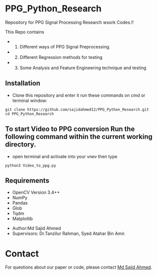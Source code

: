 # PPG_Python_Research

Repository for PPG Signal Processing Research wsork Codes.!! 

This Repo contains 
* 1. Different ways of PPG Signal Preprocessing. 
* 2. Different Regression methods for testing  
* 3. Some Analysis and Feature Engineering technique and testing

## Installation
 - Clone this repository and enter it run these commands on cmd or terminal window:
```Shell
git clone https://github.com/sajidahmed12/PPG_Python_Research.git
cd PPG_Python_Research
```

## To start Video to PPG conversion Run the following command within the current working directory. 

- open terminal and activate into your vnev then type 
```Shell
python3 Video_to_ppg.py
``` 



## Requirements
* OpenCV Version 3.4++
* NumPy
* Pandas
* Glob
* Tqdm
* Matplotlib


- Author:Md Sajid Ahmed
- Supervisors: Dr.Tanzilur Rahman, Syed Atahar Bin Amir.

# Contact
For questions about our paper or code, please contact [Md Sajid Ahmed](mailto:sajid.ahmed1@northsouth.edu).


